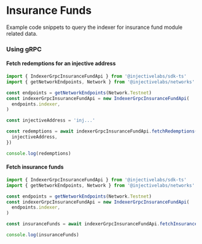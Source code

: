 # Insurance Funds

Example code snippets to query the indexer for insurance fund module related data.

### Using gRPC

#### Fetch redemptions for an injective address

```ts
import { IndexerGrpcInsuranceFundApi } from '@injectivelabs/sdk-ts'
import { getNetworkEndpoints, Network } from '@injectivelabs/networks'

const endpoints = getNetworkEndpoints(Network.Testnet)
const indexerGrpcInsuranceFundApi = new IndexerGrpcInsuranceFundApi(
  endpoints.indexer,
)

const injectiveAddress = 'inj...'

const redemptions = await indexerGrpcInsuranceFundApi.fetchRedemptions({
  injectiveAddress,
})

console.log(redemptions)
```

#### Fetch insurance funds

```ts
import { IndexerGrpcInsuranceFundApi } from '@injectivelabs/sdk-ts'
import { getNetworkEndpoints, Network } from '@injectivelabs/networks'

const endpoints = getNetworkEndpoints(Network.Testnet)
const indexerGrpcInsuranceFundApi = new IndexerGrpcInsuranceFundApi(
  endpoints.indexer,
)

const insuranceFunds = await indexerGrpcInsuranceFundApi.fetchInsuranceFunds()

console.log(insuranceFunds)
```

